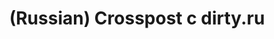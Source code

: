 ---
layout: default
category: mega
lang: en
title: (Russian) Crosspost c dirty.ru
slug: dirtycrosspost
tags: baka-baka friends stuff 
postid: 368
translated: no
---